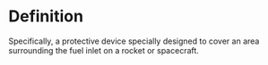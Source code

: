 # Definition

Specifically, a protective device specially designed to cover an area
surrounding the fuel inlet on a rocket or spacecraft.
